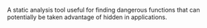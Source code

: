A static analysis tool useful for finding dangerous functions that can potentially be taken advantage of hidden in applications.
